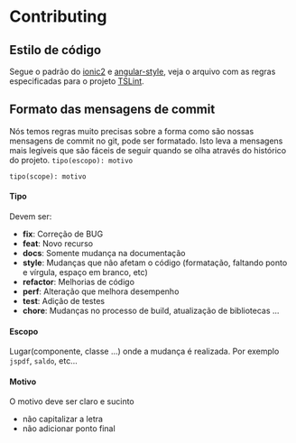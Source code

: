 # Contributing

## Estilo de código

Segue o padrão do [ionic2](https://www.npmjs.com/package/tslint-ionic-rules) e [angular-style](https://www.npmjs.com/package/codelyzer), veja o arquivo  com as regras especificadas para o projeto
[TSLint](/tslint.json).

## Formato das mensagens de commit

Nós temos regras muito precisas sobre a forma como são nossas mensagens de commit no git, pode ser formatado. Isto leva a mensagens mais legíveis que são fáceis de seguir quando se olha através do histórico do projeto.
`tipo(escopo): motivo`

`tipo(scope): motivo`

#### Tipo
Devem ser:

* **fix**: Correção de BUG
* **feat**: Novo recurso
* **docs**: Somente mudança na documentação
* **style**: Mudanças que não afetam o código (formatação, faltando ponto e vírgula, espaço em branco, etc)
* **refactor**: Melhorias de código
* **perf**: Alteração que melhora desempenho
* **test**: Adição de testes
* **chore**: Mudanças no processo de build, atualização de bibliotecas ...

#### Escopo
Lugar(componente, classe ...) onde a mudança é realizada. Por exemplo `jspdf`, `saldo`, etc...

#### Motivo
O motivo deve ser claro e sucinto

* não capitalizar a letra
* não adicionar ponto final
